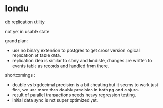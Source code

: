 # londu
db replication utility

not yet in usable state


grand plan:
* use no binary extension to postgres to get cross version logical replication of table data.
* replication idea is similar to slony and londiste, changes are written to events table as records and handled from there.

shortcomings :  
- double vs bigdecimal precision is a bit cheating but it seems to work just fine, we use more than double precision in both pg and clojure.
- result of parallel transactions needs heavy regression testing.
- initial data sync is not super optimized yet.